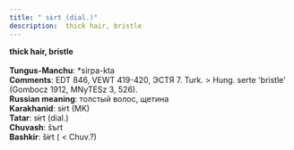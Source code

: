 ```yaml
---
title: " sɨrt (dial.)"
description:  thick hair, bristle
---
```

<strong> thick hair, bristle</strong><br><br>
<strong>Tungus-Manchu</strong>:  *sirpa-kta<br>
<strong>Comments</strong>:  EDT 846, VEWT 419-420, ЭСТЯ 7. Turk. > Hung. serte 'bristle' (Gombocz 1912, MNyTESz 3, 526).<br>
<strong>Russian meaning</strong>:  толстый волос, щетина<br>
<strong>Karakhanid</strong>:  sɨrt (MK)<br>
<strong>Tatar</strong>:  sɨrt (dial.)<br>
<strong>Chuvash</strong>:  šъrt<br>
<strong>Bashkir</strong>:  šɨrt ( < Chuv.?)<br>


